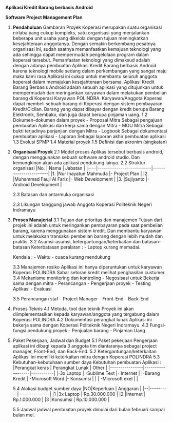 
**Aplikasi Kredit Barang berbasis Android**

**Software Project Management Plan**
1. **Pendahuluan**
	 Gambaran Proyek
		Koperasi merupakan suatu organisasi nirlaba yang cukup kompleks, satu organisasi yang menjalankan beberapa unit usaha yang dikelola dengan tujuan meningkatkan kesejahteraan anggotanya. Dengan semakin berkembang pesatnya organisasi ini, sudah saatnya memanfaatkan kemajuan teknologi yang ada sehingga dapat mempermudah pengelolaan program dalam koperasi tersebut. Pemanfaatan teknologi yang dimaksud adalah dengan adanya pembuatan Aplikasi Kredit Barang berbasis Android karena teknologi mobile sedang dalam perkembangan yang sangat maju maka kami rasa Aplikasi ini cukup untuk membantu seluruh anggota koperasi dalam memajukan kesejahteraan bersama. Aplikasi Kredit Barang Berbasis Android adalah sebuah aplikasi yang ditujunkan untuk mempermudah dan meringankan karyawan dalam melakukan pembelian barang di Koperasi  Karyawan POLINDRA. Karyawan/Anggota Koperasi dapat membeli sebuah barang di Koperasi dengan sistem pembayaran Kredit/Cicilan. Barang yang dapat dibayar dengan kredit berupa Barang Elektronik, Sembako, dan juga dapat berupa pinjaman uang.
	1.2 Dokumen-dokumen dalam proyek
		- Proposal Mitra
			Sebagai pengajuan pembuatan Aplikasi dan kerja sama dengan Mitra
		- MOU Mitra
			Sebagai bukti terjadinya perjanjian dengan Mitra
		- Logbook 
			Sebagai dokumentasi pembuatan aplikasi
		- Laporan 
			Sebagai laporan akhir pembuatan aplikasi
	1.3 Evolusi SPMP
	1.4 Material proyek
	1.5 Definisi dan akronim (singkatan)

2. **Organisasi Proyek**
	2.1 Model proses
	Aplikas tersebut berbasis android, dengan menggunakan sebuah software android studio. Dan kemungkinan akan ada aplikasi pendukung lainya. 
	2.2 Struktur organisasi
		|No. |			Nama			|		Jabatan			|
		|----|--------------------------|-----------------------|
		|1.  |Nur Inayatun Mahmuda		|- Project Plan			|
		|2.  |Muhammad Fauji Al Fariz	|- Web Development		|
		|3.  |Sujiyanto					|- Android Development	|
  
	2.3 Batasan dan antarmuka organisasi

	2.3 Likungan tanggung jawab
		Anggota Koperasi Politeknik Negeri Indramayu 
3. **Proses Manajerial**
	3.1 Tujuan dan prioritas dan manajemen
		Tujuan dari projek ini adalah untuk meringankan pembayaran pada saat pembelian barang, karena menggunakan sistem kredit.
		Dan membantu karyawan untuk melakukan transaksi pembelian barang dengan lebih mudah dan praktis.
	3.2 Asumsi-asumsi, ketergantungan/keterkaitan dan batasan-batasan 
	Keterbatasan peralatan :
		- Laptop kurang memadai.
			
	Kendala :
		- Waktu
		- cuaca kurang mendukung

	3.3 Manajemen resiko
		Aplikasi ini hanya diperuntukan untuk karyawan Koperasi POLINDRA
		Sabar setoran kredit melihat penghasilan custumer
	3.4 Mekanisme monitoring dan kontroling
		- Negosisasi untuk Bekerja sama dengan mitra
		- Perancangan 
		- Pengerjaan proyek
		- Testing Aplikasi
		- Evaluasi

	3.5 Perancangan staf
		- Project Manager
		- Front-End
		- Back-End

4. Proses Teknis
	4.1 Metoda, tool dan teknik
		Proyek ini akan diimplementasikan kepada karyawan/anggota yang tergabung dalam Koperasi POLINDRA
	4.2 Dokumentasi perangkat lunak
		Aplikasi ini bekerja sama dengan Koperasi Politeknik Negeri Indramayu.
	4.3 Fungsi-fungsi pendukung proyek
		- Penjualan barang
		- Pinjaman Uang

5. Paket Pekerjaan, Jadwal dan Budget
	5.1 Paket pekerjaan
		Pengerjaan aplikasi ini dibagi kepada 3 anggota tim diantaranya sebagai project manager, Front-End, dan Back-End.
	5.2 Ketergantungan/keterkaitan
		Aplikasi ini memiliki keterkaitan mitra dengan Koperasi POLINDRA
	5.3 Kebutuhan-kebutuhaan sumber daya
		Kebutuhan pembuatan Aplikasi :
		|Perangkat keras | Perangkat Lunak  | Other     |
		|----------------|------------------|-----------|
		|-3x Laptop		 | -Sublime Text    |- Internet |
		|-Barang Kredit  | -Microsoft Word  |- Konsumsi |
		|                | -Microsoft exel  |           |

	5.4 Alokasi budget sumber daya
		|NO|Keperluan |   Anggaran 	  |
		|--|----------|---------------|
		|1 |3x Laptop | Rp.30.000.000 |
		|2 |Internet  | Rp.1.000.000  |
		|3 |Konsumsi  | Rp.10.000.000 |

	5.5 Jadwal
		jadwal pembuatan proyek dimulai dari bulan februari sampai bulan mei.

